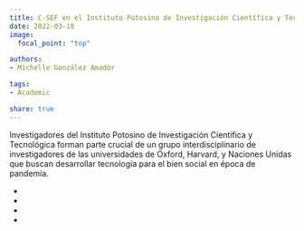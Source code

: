 ```yaml
---
title: C-SEF en el Instituto Potosino de Investigación Científica y Tecnológica!
date: 2022-03-18
image:
  focal_point: "top"

authors:
- Michelle González Amador

tags:
- Academic

share: true
---
```


Investigadores del Instituto Potosino de Investigación Científica y Tecnológica forman parte crucial de un grupo interdisciplinario de investigadores de las universidades de Oxford, Harvard, y Naciones Unidas que buscan desarrollar tecnología para el bien social en época de pandemia.

<!--more-->


<ul class="share">
  <li>
    <a href="https://twitter.com/intent/tweet?url=https://www.c-sef.com/post/20-12-01-wowchemy-prize/" target="_blank" rel="noopener" class="share-btn-twitter" aria-label="twitter">
      <i class="fab fa-twitter"></i>
    </a>
  </li>
  <li>
    <a href="https://www.facebook.com/sharer.php?u=https://www.c-sef.com/post/20-12-01-wowchemy-prize/" target="_blank" rel="noopener" class="share-btn-facebook" aria-label="facebook">
      <i class="fab fa-facebook"></i>
    </a>
  <li>
    <a href="https://www.linkedin.com/shareArticle?url=https://www.c-sef.com/post/20-12-01-wowchemy-prize/" target="_blank" rel="noopener" class="share-btn-linkedin" aria-label="linkedin-in">
      <i class="fab fa-linkedin-in"></i>
    </a>
  </li>
  <li>
    <a href="whatsapp://send?text=MICHELLES%20AWESOME%20WEBSITE%20https://www.c-sef.com/post/20-12-01-wowchemy-prize/" target="_blank" rel="noopener" class="share-btn-whatsapp" aria-label="whatsapp">
      <i class="fab fa-whatsapp"></i>
    </a>
  </li>
</ul>
